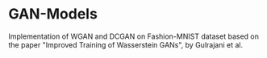 # GAN-Models
Implementation of WGAN and DCGAN on Fashion-MNIST dataset based on the paper "Improved Training of Wasserstein GANs", by Gulrajani et al.
